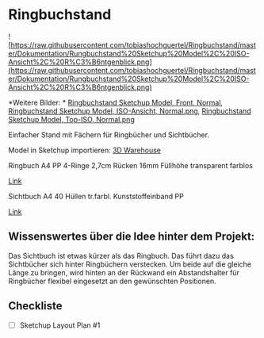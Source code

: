 # Ringbuchstand

![https://raw.githubusercontent.com/tobiashochguertel/Ringbuchstand/master/Dokumentation/Rungbuchstand%20Sketchup%20Model%2C%20ISO-Ansicht%2C%20R%C3%B6ntgenblick.png](https://raw.githubusercontent.com/tobiashochguertel/Ringbuchstand/master/Dokumentation/Rungbuchstand%20Sketchup%20Model%2C%20ISO-Ansicht%2C%20R%C3%B6ntgenblick.png)

*Weitere Bilder: * [Ringbuchstand Sketchup Model, Front, Normal](https://github.com/tobiashochguertel/Ringbuchstand/blob/master/Dokumentation/Rungbuchstand%20Sketchup%20Model%2C%20Front%2C%20Normal.png), [Ringbuchstand Sketchup Model, ISO-Ansicht, Normal.png](https://github.com/tobiashochguertel/Ringbuchstand/blob/master/Dokumentation/Rungbuchstand%20Sketchup%20Model%2C%20ISO-Ansicht%2C%20Normal.png), [Ringbuchstand Sketchup Model, Top-ISO, Normal.png](https://github.com/tobiashochguertel/Ringbuchstand/blob/master/Dokumentation/Rungbuchstand%20Sketchup%20Model%2C%20Top-ISO%2C%20Normal.png)

Einfacher Stand mit Fächern für Ringbücher und Sichtbücher.

Model in Sketchup importieren: [3D Warehouse](https://3dwarehouse.sketchup.com/social/model.html?id=u0d42f2a6-1e39-45c4-8909-ce3c2f7a5676)

Ringbuch A4 PP 4-Ringe 2,7cm Rücken 16mm Füllhöhe transparent farblos

[Link](http://www.jma.cc/DETAILS-Ringbuch-A4-PP-4-Ringe-2%2C7cm-R%FCcken-16mm-F%FCllh%F6he-transparent-farblos-Z1417024.html)

Sichtbuch A4 40 Hüllen tr.farbl. Kunststoffeinband PP

[Link](http://www.jma.cc/DETAILS-Sichtbuch-A4-40-H%FCllen-tr.farbl.-Kunststoffeinband-PP-Z1417006.html)

## Wissenswertes über die Idee hinter dem Projekt:

Das Sichtbuch ist etwas kürzer als das Ringbuch. Das führt dazu das Sichtbücher sich hinter Ringbüchern verstecken. Um beide auf die gleiche Länge zu bringen, wird hinten an der Rückwand ein Abstandshalter für Ringbücher flexibel eingesetzt an den gewünschten Positionen.

## Checkliste

- [ ] Sketchup Layout Plan #1
